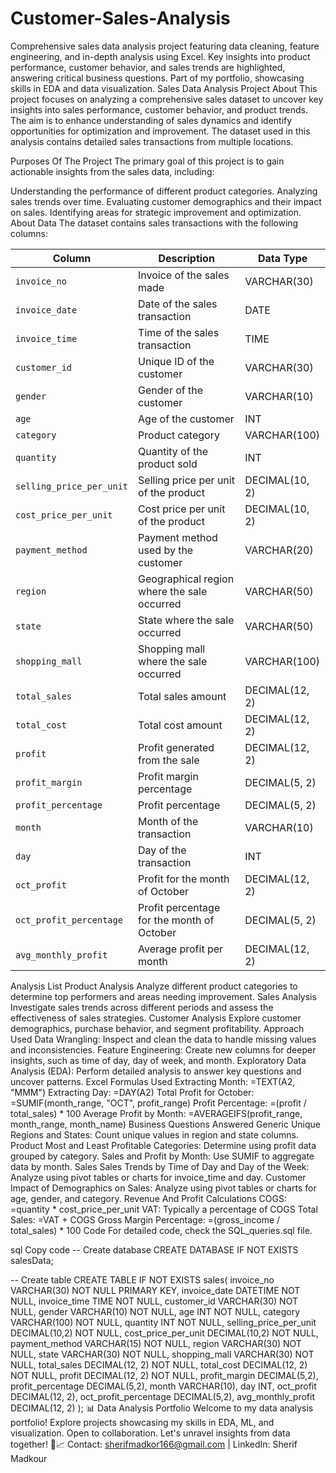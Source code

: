 # Customer-Sales-Analysis
Comprehensive sales data analysis project featuring data cleaning, feature engineering, and in-depth analysis using Excel. Key insights into product performance, customer behavior, and sales trends are highlighted, answering critical business questions. Part of my portfolio, showcasing skills in EDA and data visualization.
Sales Data Analysis Project
About
This project focuses on analyzing a comprehensive sales dataset to uncover key insights into sales performance, customer behavior, and product trends. The aim is to enhance understanding of sales dynamics and identify opportunities for optimization and improvement. The dataset used in this analysis contains detailed sales transactions from multiple locations.

Purposes Of The Project
The primary goal of this project is to gain actionable insights from the sales data, including:

Understanding the performance of different product categories.
Analyzing sales trends over time.
Evaluating customer demographics and their impact on sales.
Identifying areas for strategic improvement and optimization.
About Data
The dataset contains sales transactions with the following columns:

| **Column**               | **Description**                                  | **Data Type**        |
|--------------------------|--------------------------------------------------|----------------------|
| `invoice_no`             | Invoice of the sales made                        | VARCHAR(30)          |
| `invoice_date`           | Date of the sales transaction                    | DATE                 |
| `invoice_time`           | Time of the sales transaction                    | TIME                 |
| `customer_id`            | Unique ID of the customer                        | VARCHAR(30)          |
| `gender`                 | Gender of the customer                           | VARCHAR(10)          |
| `age`                    | Age of the customer                              | INT                  |
| `category`               | Product category                                 | VARCHAR(100)         |
| `quantity`               | Quantity of the product sold                     | INT                  |
| `selling_price_per_unit` | Selling price per unit of the product            | DECIMAL(10, 2)       |
| `cost_price_per_unit`    | Cost price per unit of the product               | DECIMAL(10, 2)       |
| `payment_method`         | Payment method used by the customer              | VARCHAR(20)          |
| `region`                 | Geographical region where the sale occurred      | VARCHAR(50)          |
| `state`                  | State where the sale occurred                    | VARCHAR(50)          |
| `shopping_mall`          | Shopping mall where the sale occurred            | VARCHAR(100)         |
| `total_sales`            | Total sales amount                               | DECIMAL(12, 2)       |
| `total_cost`             | Total cost amount                                | DECIMAL(12, 2)       |
| `profit`                 | Profit generated from the sale                   | DECIMAL(12, 2)       |
| `profit_margin`          | Profit margin percentage                         | DECIMAL(5, 2)        |
| `profit_percentage`      | Profit percentage                                | DECIMAL(5, 2)        |
| `month`                  | Month of the transaction                         | VARCHAR(10)          |
| `day`                    | Day of the transaction                           | INT                  |
| `oct_profit`             | Profit for the month of October                  | DECIMAL(12, 2)       |
| `oct_profit_percentage`  | Profit percentage for the month of October       | DECIMAL(5, 2)        |
| `avg_monthly_profit`     | Average profit per month                         | DECIMAL(12, 2)       |


Analysis List
Product Analysis
Analyze different product categories to determine top performers and areas needing improvement.
Sales Analysis
Investigate sales trends across different periods and assess the effectiveness of sales strategies.
Customer Analysis
Explore customer demographics, purchase behavior, and segment profitability.
Approach Used
Data Wrangling: Inspect and clean the data to handle missing values and inconsistencies.
Feature Engineering: Create new columns for deeper insights, such as time of day, day of week, and month.
Exploratory Data Analysis (EDA): Perform detailed analysis to answer key questions and uncover patterns.
Excel Formulas Used
Extracting Month: =TEXT(A2, "MMM")
Extracting Day: =DAY(A2)
Total Profit for October: =SUMIF(month_range, "OCT", profit_range)
Profit Percentage: =(profit / total_sales) * 100
Average Profit by Month: =AVERAGEIFS(profit_range, month_range, month_name)
Business Questions Answered
Generic
Unique Regions and States: Count unique values in region and state columns.
Product
Most and Least Profitable Categories: Determine using profit data grouped by category.
Sales and Profit by Month: Use SUMIF to aggregate data by month.
Sales
Sales Trends by Time of Day and Day of the Week: Analyze using pivot tables or charts for invoice_time and day.
Customer
Impact of Demographics on Sales: Analyze using pivot tables or charts for age, gender, and category.
Revenue And Profit Calculations
COGS: =quantity * cost_price_per_unit
VAT: Typically a percentage of COGS
Total Sales: =VAT + COGS
Gross Margin Percentage: =(gross_income / total_sales) * 100
Code
For detailed code, check the SQL_queries.sql file.

sql
Copy code
-- Create database
CREATE DATABASE IF NOT EXISTS salesData;

-- Create table
CREATE TABLE IF NOT EXISTS sales(
	invoice_no VARCHAR(30) NOT NULL PRIMARY KEY,
    invoice_date DATETIME NOT NULL,
    invoice_time TIME NOT NULL,
    customer_id VARCHAR(30) NOT NULL,
    gender VARCHAR(10) NOT NULL,
    age INT NOT NULL,
    category VARCHAR(100) NOT NULL,
    quantity INT NOT NULL,
    selling_price_per_unit DECIMAL(10,2) NOT NULL,
    cost_price_per_unit DECIMAL(10,2) NOT NULL,
    payment_method VARCHAR(15) NOT NULL,
    region VARCHAR(30) NOT NULL,
    state VARCHAR(30) NOT NULL,
    shopping_mall VARCHAR(30) NOT NULL,
    total_sales DECIMAL(12, 2) NOT NULL,
    total_cost DECIMAL(12, 2) NOT NULL,
    profit DECIMAL(12, 2) NOT NULL,
    profit_margin DECIMAL(5,2),
    profit_percentage DECIMAL(5,2),
    month VARCHAR(10),
    day INT,
    oct_profit DECIMAL(12, 2),
    oct_profit_percentage DECIMAL(5,2),
    avg_monthly_profit DECIMAL(12, 2)
);
📊 Data Analysis Portfolio
Welcome to my data analysis portfolio! Explore projects showcasing my skills in EDA, ML, and visualization. Open to collaboration. Let's unravel insights from data together! 🚀📈
Contact: sherifmadkor166@gmail.com | LinkedIn: Sherif Madkour


